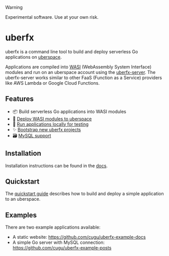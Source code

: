 > [!WARNING]  
> Experimental software. Use at your own risk.

# uberfx

uberfx is a command line tool to build and deploy serverless Go applications on [uberspace](https://uberspace.de/).

Applications are compiled into [WASI](https://wasi.dev/) (WebAssembly System Interface) modules
and run on an uberspace account using the [uberfx-server](https://github.com/cugu/uberfx-server).
The uberfx-server works similar to other FaaS (Function as a Service) providers
like AWS Lambda or Google Cloud Functions.

## Features

- 📦 Build serverless Go applications into WASI modules
- 🚀 [Deploy WASI modules to uberspace](https://docs.fx.uber.space/uberfx-cli/deploy.html)
- 🧪 [Run applications locally for testing](https://docs.fx.uber.space/test-locally.html)
- ✨ [Bootstrap new uberfx projects](https://docs.fx.uber.space/uberfx-cli/init.html)
- 🗃️ [MySQL support](https://docs.fx.uber.space/examples.html#posts)

## Installation

Installation instructions can be found in the [docs](https://docs.fx.uber.space/install-uberfx.html).

## Quickstart

The [quickstart guide](https://docs.fx.uber.space/quickstart.html) describes
how to build and deploy a simple application to an uberspace.

## Examples

There are two example applications available:

- A static website: https://github.com/cugu/uberfx-example-docs
- A simple Go server with MySQL connection: https://github.com/cugu/uberfx-example-posts

